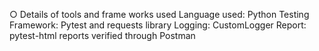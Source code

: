 ○	Details of tools and frame works used
Language used: Python
Testing Framework: Pytest and requests library
Logging: CustomLogger
Report: pytest-html reports
verified through Postman

